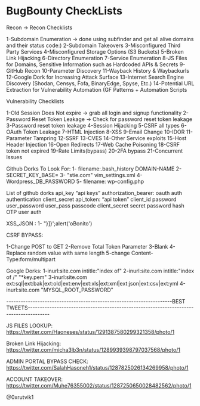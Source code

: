 # BugBounty CheckLists
Recon -> Recon Checklists

1-Subdomain Enumeration -> done using subfinder and get all alive domains and their status code:) 2-Subdomain Takeovers 3-Misconfigured Third Party Services 4-Misconfigured Storage Options (S3 Buckets) 5-Broken Link Hijacking 6-Directory Enumeration 7-Service Enumeration 8-JS Files for Domains, Sensitive Information such as Hardcoded APIs & Secrets 9-GitHub Recon 10-Parameter Discovery 11-Wayback History & Waybackurls 12-Google Dork for Increasing Attack Surface 13-Internet Search Engine Discovery (Shodan, Censys, Fofa, BinaryEdge, Spyse, Etc.) 14-Potential URL Extraction for Vulnerability Automation (GF Patterns + Automation Scripts

Vulnerability Checklists

1-Old Session Does Not expire -> grab all login and signup functionality 2-Password Reset Token Leakage -> Check for password reset token leakage 3-Password reset token leakage
4-Session Hijacking 5-CSRF all types 6-OAuth Token Leakage 7-HTML Injection 8-XSS 9-Email Change 10-IDOR 11-Parameter Tampring 12-SSRF 13-CVES 14-Other Service exploits 15-Host Header Injection 16-Open Redirects 17-Web Cache Poisoning 18-CSRF token not expired 19-Rate Limits(bypass) 20-2FA bypass 21-Concurrent Issues

Github Dorks To Look For: 1- filename:.bash_history DOMAIN-NAME 2- SECRET_KEY_BASE= 3- "stie.com" vim_settings.xml 4- Wordpress_DB_PASSWORD 5- filename: wp-config.php

List of github dorks api_key “api keys” authorization_bearer: oauth auth authentication client_secret api_token: “api token” client_id password user_password user_pass passcode client_secret secret password hash OTP user auth

XSS_JSON : 1- "}]}';alert('oBonito')</script>

CSRF BYPASS:

1-Change POST to GET 2-Remove Total Token Parameter 3-Blank 4-Replace random value with same length 5-change Content-Type:form/multipart

Google Dorks: 1-inurl:site.com intitle:"index of" 2-inurl:site.com intitle:"index of /" "*key.pem" 3-inurl:site.com ext:sql|ext:bak|ext:old|ext:env|ext:xls|ext:xml|ext:json|ext:csv|ext:yml 4-inurl:site.com "MYSQL_ROOT_PASSWORD"

---------------------------------------------------------------------BEST TWEETS---------------------------------------------------------------------------------------

JS FILES LOOKUP: https://twitter.com/Haoneses/status/1291387580299321358/photo/1

Broken Link Hijacking: https://twitter.com/micha3lb3n/status/1289939398797037568/photo/1

ADMIN PORTAL BYPASS CHECK: https://twitter.com/SalahHasoneh1/status/1287825026134269958/photo/1

ACCOUNT TAKEOVER: https://twitter.com/Muhe76355002/status/1287250650028482562/photo/1


@0xrutvik1

